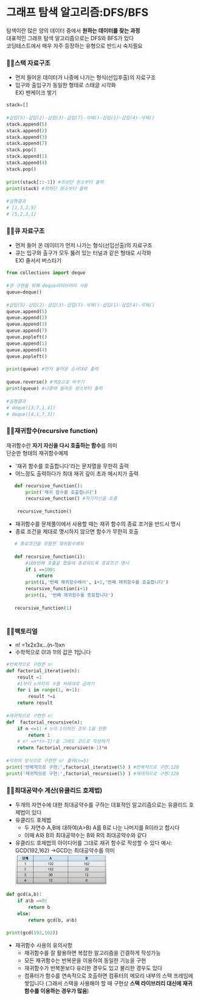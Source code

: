 # 그래프 탐색 알고리즘:DFS/BFS   

탐색이란 많은 양의 데이터 중에서 **원하는 데이터를 찾는 과정**   
대표적인 그래프 탐색 알고리즘으로는 DFS와 BFS가 있다      
코딩테스트에서 매우 자주 등장하는 유형으로 반드시 숙지필요   

### 🌟🌟**스택 자료구조**
* 먼저 들어온 데이터가 나중에 나가는 형식(선입후출)의 자료구조   
* 입구와 출입구가 동일한 형태로 스태글 시각화   
EX) 펜케이크 쌓기   

```py
stack=[]

#삽입(5)-삽입(2)-삽입(3)-삽입(7)-삭제()-삽입(1)-삽입(4)-삭제()
stack.append(5)
stack.append(2)
stack.append(3)
stack.append(7)
stack.pop()
stack.append(1)
stack.append(4)
stack.pop()

print(stack[::-1]) #최상단 원소부터 출력
print(stack) #최하단 원소부터 출력

#실행결과
# [1,3,2,5]
# [5,2,3,1]
```

### 🌟🌟**큐 자료구조**
* 먼저 들어 온 데이터가 먼저 나가는 형식(선입선출)의 자료구조   
* 큐는 입구와 출구가 모두 뚫려 있는 터널과 같은 형태로 시각화    
EX) 줄서서 버스타기   

```py
from collections import deque

#큐 구현을 위해 deque라이브러리 사용
queue=deque()

#삽입(5)-삽입(2)-삽입(3)-삽입(7)-삭제()-삽입(1)-삽입(4)-삭제()
queue.append(5)
queue.append(2)
queue.append(3)
queue.append(7)
queue.popleft()
queue.append(1)
queue.append(4)
queue.popleft()

print(queue) #먼저 들어온 순서대로 출력

queue.reverse() #역순으로 바꾸기
print(queue) #나중에 들어온 원소부터 출력

#실행결과
# deque([3,7,1,4])
# deque([4,1,7,3])
```

### 🌟🌟**재귀함수(recursive function)**   


재귀함수란 **자기 자신을 다시 호출하는 함수**를 의미   
단순한 형태의 재귀함수예제
* '재귀 함수를 호출합니다'라는 문자열을 무한히 출력
* 어느정도 출력하다가 최대 재귀 깊이 초과 메시지가 출력
```py
   def recursive_function():
       print('재귀 함수를 호출합니다')
       recursive_function() #자기자신을 호출

    recursive_function()
```

* 재귀함수를 문제풀이에서 사용할 때는 재귀 함수의 종료 조거을 반드시 명시
* 종료 조건을 제대로 명시하지 않으면 함수가 무한히 호출

 ```py
    # 종료조건을 포함한 재귀함수예제

    def recursive_function(i):
        #100번째 호출을 했을때 종료되도록 종료조건 명시
        if i ==100:
            return 
        print(i,'번째 재귀함수에서', i+1,'번째 재귀함수를 호출합니다')
        recursive_function(i+1)
        print(i, '번째 재귀함수를 종료합니다')

    recursive_function(1)
    
```

### 🌟🌟**팩토리얼** 

* n! =1x2x3x...(n-1)xn 
* 수학적으로 0!과 1!의 값은 1입니다    
```py
#반복적으로 구현한 n!
def factorial_iterative(n):
    result =1
    #1부터 n까지의 수를 차례대로 곱하기
    for i in range(1, n+1):
        result *=i
    return result

#재귀적으로 구현한 n!
def  factorial_recursive(n):
    if n <=1: # n이 1이하인 경우 1을 반환
        return 1
    # n! =n*(n-1)!을 그래도 코드로 작성하기
    return factorial_recursive(n-1)*n

#각자의 방식으로 구현한 n! 출력(n=5)
print('반복적으로 구현:',factorial_iterative(5) ) #반복적으로 구현:120
print('재귀적으로 구현:',factorial_recursive(5) ) #재귀적으로 구현:120

```


### 🌟🌟**최대공약수 계산(유클리드 호제법)** 

* 두개의 자연수에 대한 최대공약수를 구하는 대표적인 알고리즘으로는 유클리드 호제법이 있다
* 유클리드 호제법
    * 두 자연수 A,B에 대하여(A>B) A를 B로 나눈 나머지를 R이라고 합시다
    * 이때 A와 B의 최대공약수는 B와 R의 최대공약수와 같다
* 유클리드 호제법의 아이디어를 그대로 재귀 함수로 작성할 수 있다
    예시: GCD(192,162) ->GCD는 최대공약수를 의미   
<img src=pic\최대공약수.png width=50%></img> 

```py
def gcd(a,b):
    if a%b ==0:
        return b
    else:
        return gcd(b, a%b)

print(gcd(192,162))
```

* 재귀함수 사용의 유의사항
    + 재귀함수를 잘 활용하면 복잡한 알고리즘을 간결하게 작성가능
    + 모든 재귀함수는 반복문을 이용하여 동일한 기능을 구현
    + 재귀함수가 반복문보다 유리한 경우도 있고 불리한 경우도 있다
    + 컴퓨터가 함수를 연속적으로 호출하면 컴퓨터의 메모리 내부의 스택 프레임에 쌓입니다
      (그래서 스택을 사용해야 할 때 구현상 **스택 라이브러리 대신에 재귀 함수를 이용하는 경우가 많음**)











